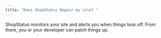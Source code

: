 ```yaml
---
title: "Does ShopStatus Repair my site?	"
---
```

ShopStatus monitors your site and alerts you when things look off. From there, you or your developer can patch things up.
